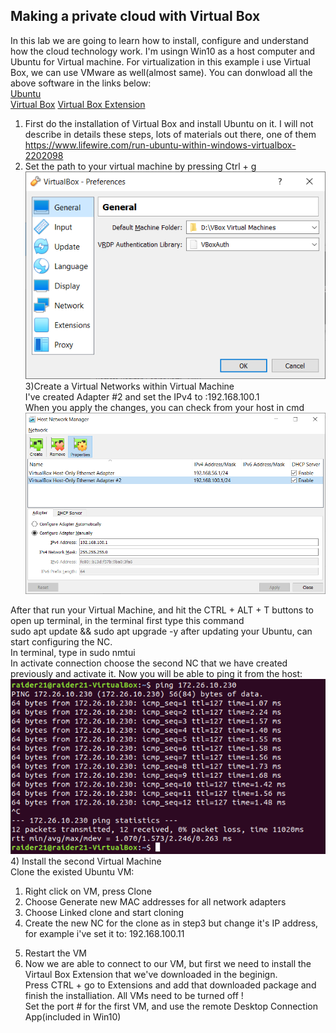 ## Making a private cloud with Virtual Box  
In this lab we are going to learn how to install, configure and understand how the cloud technology work. I'm usingn Win10 as a host computer and Ubuntu for Virtual machine. For virtualization in this example i use Virtual Box, we can use VMware as well(almost same). You can donwload all the above software in the links below:   
[Ubuntu](https://ubuntu.com/download/desktop)  
[Virtual Box](https://www.virtualbox.org/wiki/Downloads)
[Virtual Box Extension](https://download.virtualbox.org/virtualbox/ ) 
1) First do the installation of Virtual Box and install Ubuntu on it. I will not describe in details these steps, lots of materials out there, one of them https://www.lifewire.com/run-ubuntu-within-windows-virtualbox-2202098  
2) Set the path to your virtual machine by pressing Ctrl + g  
![](/img/General.png)
3)Create a Virtual Networks within Virtual Machine  
I've created Adapter #2 and set the IPv4 to :192.168.100.1  
When you apply the changes, you can check from your host in cmd    
  ![](/img/NC.png)
   
After that run your Virtual Machine, and hit the CTRL + ALT + T buttons to open up terminal, in the terminal first type this command    
sudo apt update && sudo apt upgrade -y 
after updating your Ubuntu, can start configuring the NC.   
In terminal, type in sudo nmtui  
In activate connection choose the second NC that we have created previously and activate it. Now you will be able to ping it from the host:    
  ![](/img/ping_host.png)
  4) Install the second Virtual Machine  
  Clone the existed Ubuntu VM:  
  1. Right click on VM, press Clone  
  2. Choose Generate new MAC addresses for all network adapters  
  3. Choose Linked clone and start cloning  
  4. Create the new NC for the clone as in step3 but change it's IP address, for example i've set it to: 192.168.100.11  
  5) Restart the VM  
  6) Now we are able to connect to our VM, but first we need to install the Virtaul Box Extension that we've downloaded in the beginign.  
  Press CTRL + go to Extensions and add that downloaded package and finish the installiation. All VMs need to be turned off !  
  Set the port # for the first VM, and use the remote Desktop Connection App(included in Win10) 
  
  
  

